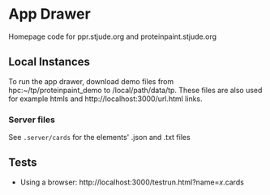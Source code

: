 # App Drawer 

Homepage code for ppr.stjude.org and proteinpaint.stjude.org

## Local Instances

To run the app drawer, download demo files from hpc:~/tp/proteinpaint_demo to /local/path/data/tp. These files are also used for example htmls and http://localhost:3000/url.html links. 

### Server files

See `.server/cards` for the elements' .json and .txt files

## Tests

- Using a browser: http://localhost:3000/testrun.html?name=_x_.cards
